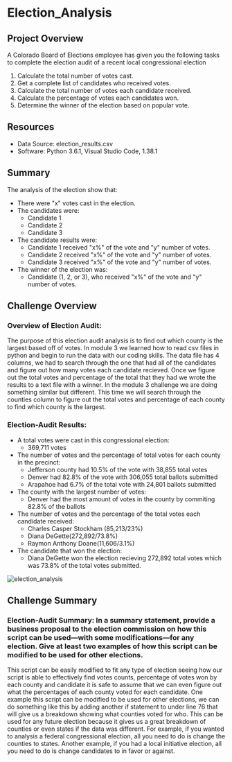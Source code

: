 # Election_Analysis

## Project Overview 
A Colorado Board of Elections employee has given you the following tasks to complete the election audit of a recent local congressional election 

1. Calculate the total number of votes cast.
2. Get a complete list of candidates who received votes.
3. Calculate the total number of votes each candidate received. 
4. Calculate the percentage of votes each candidates won. 
5. Determine the winner of the election based on popular vote. 

## Resources 
- Data Source: election_results.csv 
- Software: Python 3.6.1, Visual Studio Code, 1.38.1 

## Summary 
The analysis of the election show that: 
- There were "x" votes cast in the election. 
- The candidates were:
    - Candidate 1
    - Candidate 2 
    - Candidate 3
- The candidate results were:
    - Candidate 1 received "x%" of the vote and "y" number of votes. 
    - Candidate 2 received "x%" of the vote and "y" number of votes. 
    - Candidate 3 received "x%" of the vote and "y" number of votes. 
 - The winner of the election was:
    - Candidate (1, 2, or 3), who received "x%" of the vote and "y" number of votes. 
 
## Challenge Overview 
### Overview of Election Audit: 
The purpose of this election audit analysis is to find out which county is the largest based off of votes. In module 3 we learned how to read csv files in python and begin to run the data with our coding skills. The data file has 4 columns, we had to search through the one that had all of the candidates and figure out how many votes each candidate recieved. Once we figure out the total votes and percentage of the total that they had we wrote the results to a text file with a winner. In the module 3 challenge we are doing something similar but different. This time we will search through the counties column to figure out the total votes and percentage of each county to find which county is the largest.
### Election-Audit Results: 
- A total votes were cast in this congressional election:
    - 369,711 votes 
- The number of votes and the percentage of total votes for each county in the precinct:
    - Jefferson county had 10.5% of the vote with 38,855 total votes 
    - Denver had 82.8% of the vote with 306,055 total ballots submitted 
    - Arapahoe had 6.7% of the total vote with 24,801 ballots submitted 
- The county with the largest number of votes:
    -  Denver had the most amount of votes in the county by commiting 82.8% of the ballots
- The number of votes and the percentage of the total votes each candidate received:
    - Charles Casper Stockham (85,213/23%) 
    - Diana DeGette(272,892/73.8%) 
    - Raymon Anthony Doane(11,606/3.1%) 
- The candidate that won the election:
    - Diana DeGette won the election recieving 272,892 total votes which was 73.8% of the total votes submitted.

![election_analysis](https://user-images.githubusercontent.com/33900637/144755471-11215fb1-c909-4f9b-9bfb-b4db90f29325.png)

## Challenge Summary 
### Election-Audit Summary: In a summary statement, provide a business proposal to the election commission on how this script can be used—with some modifications—for any election. Give at least two examples of how this script can be modified to be used for other elections.
This script can be easily modified to fit any type of election seeing how our script is able to effectively find votes counts, percentage of votes won by each county and candidate it is safe to assume that we can even figure out what the percentages of each county voted for each candidate. One example this script can be modified to be used for other elections, we can do something like this by adding another if statement to under line 76 that will give us a breakdown showing what counties voted for who. This can be used for any future election because it gives us a great breakdown of counties or even states if the data was different.
For example, if you wanted to analysis a federal congressional election, all you need to do is change the counties to states. Another example, if you had a local initiative election, all you need to do is change candidates to in favor or against.
